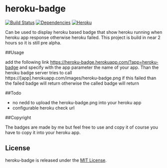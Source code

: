 heroku-badge
==================
[![Build Status](https://travis-ci.org/pussinboots/heroku-badge.svg?branch=master)](https://travis-ci.org/pussinboots/heroku-badge)
[![Dependencies](https://david-dm.org/pussinboots/heroku-badge.png)](https://david-dm.org/pussinboots/heroku-badge)
[![Heroku](https://heroku-badge.herokuapp.com/?app=heroku-badge)](https://heroku-badge.herokuapp.com/?app=heroku-badge)

Can be used to display heroku based badge that show heroku running when heroku app response otherwise heroku failed.
This project is build in near 2 hours so it is still pre alpha.

##Usage

add the following link https://heroku-badge.herokuapp.com/?app=heroku-badge
and specify with the app parameter the name of your app. Than the heroku badge server
tries to call
https://[app].herokuapp.com/images/heroku-badge.png if this failed than the failed badge will return 
otherwise the called badge will return


##Todo

* no nedd to upload the heroku-badge.png into your heroku app
* configurable heroku check url

##Copyright

The badges are made by me but feel free to use and copy it of course you have to copy it into your heroku app.

License
--------------

heroku-badge is released under the [MIT License](http://opensource.org/licenses/MIT).
